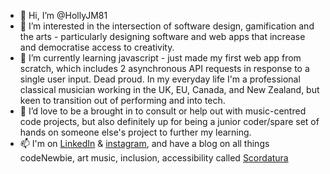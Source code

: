 - 👋 Hi, I’m @HollyJM81
- 👀 I’m interested in the intersection of software design, gamification and the arts - particularly designing software and web apps that increase and democratise access to creativity.   
- 🌱 I’m currently learning javascript - just made my first web app from scratch, which includes 2 asynchronous API requests in response to a single user input. Dead proud. 
In my everyday life I'm a professional classical musician working in the UK, EU, Canada, and New Zealand, but keen to transition out of performing and into tech. 
- 💞️ I’d love to be a brought in to consult or help out with music-centred code projects, but also definitely up for being a junior coder/spare set of hands 
on someone else's project to further my learning.
- 📫 I'm on [LinkedIn](https://www.linkedin.com/in/hollymathieson/) & [instagram](https://www.instagram.com/hollyjmathieson/), and have a blog on all things codeNewbie, art music, inclusion, 
accessibility called [Scordatura](https://www.scordatura.io/)

<!---
HollyJM81/HollyJM81 is a ✨ special ✨ repository because its `README.md` (this file) appears on your GitHub profile.
You can click the Preview link to take a look at your changes.
--->
